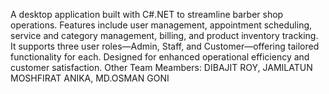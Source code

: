 A desktop application built with C#.NET to streamline barber shop operations. Features include user management, appointment scheduling, service and category management, billing, and product inventory tracking. It supports three user roles—Admin, Staff, and Customer—offering tailored functionality for each. Designed for enhanced operational efficiency and customer satisfaction.
Other Team Meambers:
DIBAJIT ROY,
JAMILATUN MOSHFIRAT ANIKA,
MD.OSMAN GONI
